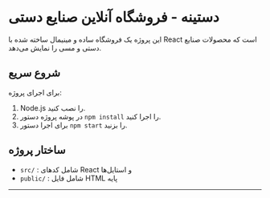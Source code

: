 # دستینه - فروشگاه آنلاین صنایع دستی

این پروژه یک فروشگاه ساده و مینیمال ساخته شده با React است که محصولات صنایع دستی و مسی را نمایش می‌دهد.

## شروع سریع

برای اجرای پروژه:

1. Node.js را نصب کنید.
2. در پوشه پروژه دستور `npm install` را اجرا کنید.
3. برای اجرا دستور `npm start` را بزنید.

## ساختار پروژه

- `src/` : شامل کدهای React و استایل‌ها  
- `public/` : شامل فایل HTML پایه

---

